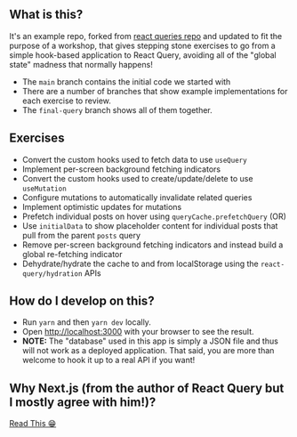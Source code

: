 ## What is this?

It's an example repo, forked from [react queries repo](https://github.com/tannerlinsley/react-query-blog-demo) and updated to fit the purpose of a workshop, that gives stepping stone exercises to go from a simple hook-based application to React Query, avoiding all of the "global state" madness that normally happens!

- The `main` branch contains the initial code we started with
- There are a number of branches that show example implementations for each exercise to review.
- The `final-query` branch shows all of them together.

## Exercises

- Convert the custom hooks used to fetch data to use `useQuery`
- Implement per-screen background fetching indicators
- Convert the custom hooks used to create/update/delete to use `useMutation`
- Configure mutations to automatically invalidate related queries
- Implement optimistic updates for mutations
- Prefetch individual posts on hover using `queryCache.prefetchQuery` (OR)
- Use `initialData` to show placeholder content for individual posts that pull from the parent `posts` query
- Remove per-screen background fetching indicators and instead build a global re-fetching indicator
- Dehydrate/hydrate the cache to and from localStorage using the `react-query/hydration` APIs

## How do I develop on this?

- Run `yarn` and then `yarn dev` locally.
- Open [http://localhost:3000](http://localhost:3000) with your browser to see the result.
- **NOTE:** The "database" used in this app is simply a JSON file and thus will not work as a deployed application. That said, you are more than welcome to hook it up to a real API if you want!

## Why Next.js (from the author of React Query but I mostly agree with him!)?

[Read This 😁](https://gist.github.com/tannerlinsley/65ac1f0175d79d19762cf06650707830)

